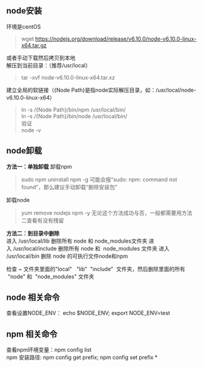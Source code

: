 ## node安装 
环境是centOS
>wget https://nodejs.org/download/release/v6.10.0/node-v6.10.0-linux-x64.tar.gz  

或者手动下载然后拷贝到本地  
解压到当前目录：（推荐/usr/local）  
>tar -xvf   node-v6.10.0-linux-x64.tar.xz    

建立全局的软链接（{Node Path}是指node实际解压目录，如：/usr/local/node-v6.10.0-linux-x64）  
>ln -s /{Node Path}/bin/npm /usr/local/bin/   
>ln -s /{Node Path}/bin/node /usr/local/bin/  
验证    
>node -v




## node卸载
**方法一：单独卸载**
卸载npm    
>sudo npm uninstall npm -g
可能会报“sudo: npm: command not found”，那么建议手动卸载“删除安装包”  

卸载node  
>yum remove nodejs npm -y 
无论这个方法成功与否，一般都需要用方法二查看有没有残留


**方法二：到目录中删除**  
进入 /usr/local/lib 删除所有 node 和 node_modules文件夹
进入 /usr/local/include 删除所有 node 和  node_modules 文件夹
进入 /usr/local/bin 删除 node 的可执行文件node和npm

检查 ~ 文件夹里面的"local"   "lib"  "include"  文件夹，然后删除里面的所有  "node" 和  "node_modules" 文件夹


## node 相关命令
查看设置NODE_ENV： echo $NODE_ENV; export NODE_ENV=test  


## npm 相关命令
查看npm环境变量：npm config list  
npm 安装路径: npm config get prefix; npm config set prefix *

